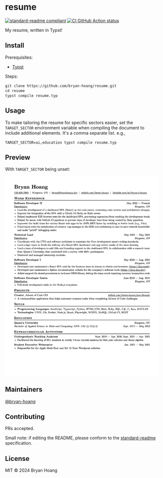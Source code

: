 # resume

[![standard-readme compliant](https://img.shields.io/badge/standard--readme-OK-green.svg?style=flat-square)](https://github.com/RichardLitt/standard-readme)
[![CI GitHub Action status](https://github.com/bryan-hoang/resume/actions/workflows/ci.yml/badge.svg)](https://github.com/bryan-hoang/resume/actions/workflows/ci.yml)

My resume, written in Typst!

## Install

Prerequisites:

- [Typst](https://github.com/typst/typst#installation)

Steps:

```console
git clone https://github.com/bryan-hoang/resume.git
cd resume
typst compile resume.typ
```

## Usage

To make tailoring the resume for specific sectors easier, set the
`TARGET_SECTOR` environment variable when compiling the document to include
additional elements. It's a comma separate list. e.g.,

```console
TARGET_SECTOR=ai,education typst compile resume.typ
```

## Preview

With `TARGET_SECTOR` being unset:

![Resume Screenshot](resume-preview.jpg)

## Maintainers

[@bryan-hoang](https://github.com/bryan-hoang)

## Contributing

PRs accepted.

Small note: if editing the README, please conform to the
[standard-readme](https://github.com/RichardLitt/standard-readme) specification.

## License

MIT © 2024 Bryan Hoang
